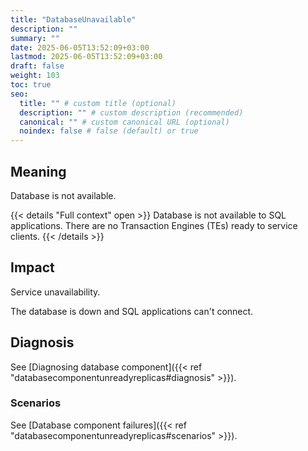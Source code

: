 ```yaml
---
title: "DatabaseUnavailable"
description: ""
summary: ""
date: 2025-06-05T13:52:09+03:00
lastmod: 2025-06-05T13:52:09+03:00
draft: false
weight: 103
toc: true
seo:
  title: "" # custom title (optional)
  description: "" # custom description (recommended)
  canonical: "" # custom canonical URL (optional)
  noindex: false # false (default) or true
---
```


## Meaning

Database is not available.

{{< details "Full context" open >}}
Database is not available to SQL applications.
There are no Transaction Engines (TEs) ready to service clients.
{{< /details >}}

## Impact

Service unavailability.

The database is down and SQL applications can't connect.

## Diagnosis

See [Diagnosing database component]({{< ref "databasecomponentunreadyreplicas#diagnosis" >}}).

### Scenarios

See [Database component failures]({{< ref "databasecomponentunreadyreplicas#scenarios" >}}).
